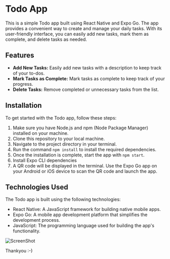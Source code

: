 # Todo App

This is a simple Todo app built using React Native and Expo Go. The app provides a convenient way to create and manage your daily tasks. With its user-friendly interface, you can easily add new tasks, mark them as complete, and delete tasks as needed.

## Features

- **Add New Tasks:** Easily add new tasks with a description to keep track of your to-dos.
- **Mark Tasks as Complete:** Mark tasks as complete to keep track of your progress.
- **Delete Tasks:** Remove completed or unnecessary tasks from the list.

## Installation

To get started with the Todo app, follow these steps:

1. Make sure you have Node.js and npm (Node Package Manager) installed on your machine.
2. Clone this repository to your local machine.
3. Navigate to the project directory in your terminal.
4. Run the command `npm install` to install the required dependencies.
5. Once the installation is complete, start the app with `npm start`.
6. Install Expo CLI dependencies
7. A QR code will be displayed in the terminal. Use the Expo Go app on your Android or iOS device to scan the QR code and launch the app.

## Technologies Used

The Todo app is built using the following technologies:

- React Native: A JavaScript framework for building native mobile apps.
- Expo Go: A mobile app development platform that simplifies the development process.
- JavaScript: The programming language used for building the app's functionality.


![ScreenShot](11.png)

Thankyou :-)